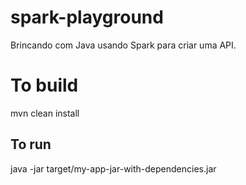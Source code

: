 # spark-playground
Brincando com Java usando Spark para criar uma API.

# To build
mvn clean install

## To run
java -jar target/my-app-jar-with-dependencies.jar
